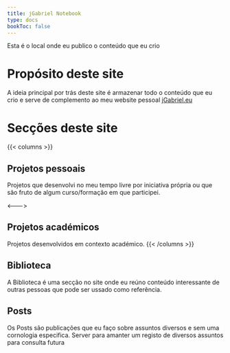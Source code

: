 ```yaml
---
title: jGabriel Notebook
type: docs
bookToc: false
---
```


Esta é o local onde eu publico o conteúdo que eu crio


# Propósito deste site
A ideia principal por trás deste site é armazenar todo o conteúdo que eu crio e serve de complemento ao meu website pessoal [jGabriel.eu](http://jgabriel.eu)

# Secções deste site

{{< columns >}}
## Projetos pessoais
Projetos que desenvolvi no meu tempo livre por iniciativa própria ou que são fruto de algum curso/formação em que participei.

<--->

## Projetos académicos
Projetos desenvolvidos em contexto académico.
{{< /columns >}}

## Biblioteca
A Biblioteca é uma secção no site onde eu reúno conteúdo interessante de outras pessoas que pode ser ussado como referência.

## Posts
Os Posts são publicações que eu faço sobre assuntos diversos e sem uma cornologia especifica. Server para amanter um registo de diversos assuntos para consulta futura